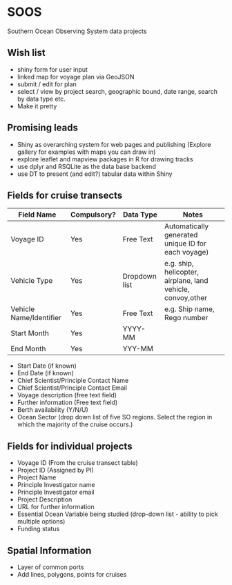 # SOOS
Southern Ocean Observing System data projects


## Wish list

- shiny form for user input
- linked map for voyage plan via GeoJSON
- submit / edit for plan
- select / view by project search, geographic bound, date range, search by data type etc. 
- Make it pretty

## Promising leads

- Shiny as overarching system for web pages and publishing (Explore gallery for examples with maps you can draw in)
- explore leaflet and mapview packages in R for drawing tracks
- use dplyr and RSQLite as the data base backend
- use DT to present (and edit?) tabular data within Shiny

## Fields for cruise transects
|**Field Name**|**Compulsory?**|**Data Type**|**Notes**|
|--------------|---------------|-------------|---------|
|Voyage ID|Yes|Free Text|Automatically generated unique ID for each voyage)|
|Vehicle Type|Yes|Dropdown list|e.g. ship, helicopter, airplane, land vehicle, convoy,other|
|Vehicle Name/Identifier|Yes|Free Text|e.g. Ship name, Rego number|
|Start Month|Yes|YYYY-MM||
|End Month|Yes|YYY-MM||
* Start Date (if known)
* End Date (if known)
* Chief Scientist/Principle Contact Name
* Chief Scientist/Principle Contact Email
* Voyage description (free text field)
* Further information (Free text field)
* Berth availability (Y/N/U)
* Ocean Sector (drop down list of five SO regions. Select the region in which the majority of the cruise occurs.) 

## Fields for individual projects 
* Voyage ID (From the cruise transect table)
* Project ID (Assigned by PI)
* Project Name
* Principle Investigator name
* Principle Investigator email
* Project Description
* URL for further information
* Essential Ocean Variable being studied (drop-down list - ability to pick multiple options)
* Funding status

## Spatial Information

* Layer of common ports
* Add lines, polygons, points for cruises
